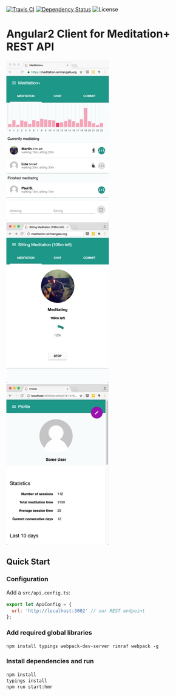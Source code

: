 [![Travis CI](https://api.travis-ci.org/Sirimangalo/meditation-plus-angular.svg)](https://travis-ci.org/Sirimangalo/meditation-plus-angular)
[![Dependency Status](https://david-dm.org/Sirimangalo/meditation-plus-angular.svg)](https://david-dm.org/Sirimangalo/meditation-plus-angular)
![License](https://img.shields.io/badge/license-MIT-blue.svg)

# Angular2 Client for Meditation+ REST API

![Screenshot of meditation tab](https://raw.githubusercontent.com/Sirimangalo/meditation-plus-angular/master/src/assets/img/screenshot.jpg)
![Screenshot of doing meditation](https://raw.githubusercontent.com/Sirimangalo/meditation-plus-angular/master/src/assets/img/screenshot2.jpg)
![Screenshot of profile](https://raw.githubusercontent.com/Sirimangalo/meditation-plus-angular/master/src/assets/img/screenshot3.jpg)

## Quick Start

### Configuration
Add a `src/api.config.ts`:

```js
export let ApiConfig = {
  url: 'http://localhost:3002' // our REST endpoint
};
```
### Add required global libraries
```
npm install typings webpack-dev-server rimraf webpack -g
```

### Install dependencies and run
```
npm install
typings install
npm run start:hmr
```
